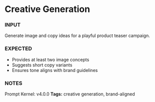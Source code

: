 # Creative Generation
<!-- markdownlint-disable MD001 -->

### INPUT
Generate image and copy ideas for a playful product teaser campaign.

### EXPECTED
- Provides at least two image concepts
- Suggests short copy variants
- Ensures tone aligns with brand guidelines

### NOTES
Prompt Kernel: v4.0.0
**Tags:** creative generation, brand-aligned
